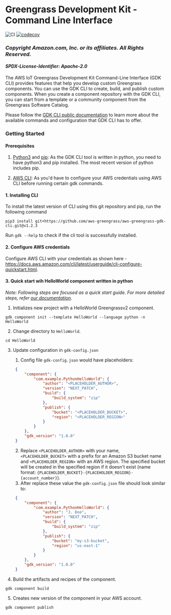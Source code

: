 # Greengrass Development Kit - Command Line Interface
![CI](https://github.com/aws-greengrass/aws-greengrass-gdk-cli/workflows/CI/badge.svg?branch=main)
[![codecov](https://codecov.io/gh/aws-greengrass/aws-greengrass-gdk-cli/branch/main/graph/badge.svg)](https://codecov.io/gh/aws-greengrass/aws-greengrass-gdk-cli)

### *Copyright Amazon.com, Inc. or its affiliates. All Rights Reserved.*
#### *SPDX-License-Identifier: Apache-2.0*

The AWS IoT Greengrass Development Kit Command-Line Interface (GDK CLI) provides features that help you develop custom Greengrass components. You can use the GDK CLI to create, build, and publish custom components. When you create a component repository with the GDK CLI, you can start from a template or a community component from the Greengrass Software Catalog.

Please follow the [GDK CLI public documentation](https://docs.aws.amazon.com/greengrass/v2/developerguide/greengrass-development-kit-cli.html) to learn more about the available commands and configuration that GDK CLI has to offer.

### Getting Started

#### Prerequisites
 1. [Python3](https://www.python.org/downloads/) and [pip](https://pip.pypa.io/en/latest/installation/): As the GDK CLI tool is written in python, you need to have python3 and pip installed. The most recent version of python includes pip.

 2. [AWS CLI](https://docs.aws.amazon.com/cli/latest/userguide/getting-started-install.html): As you'd have to configure your AWS credentials using AWS CLI before running certain gdk commands.

#### 1. Installing CLI

To install the latest version of CLI using this git repository and pip, run the following command

`pip3 install git+https://github.com/aws-greengrass/aws-greengrass-gdk-cli.git@v1.2.3`

Run `gdk --help` to check if the cli tool is successfully installed.

#### 2. Configure AWS credentials

Configure AWS CLI with your credentials as shown here - https://docs.aws.amazon.com/cli/latest/userguide/cli-configure-quickstart.html.

#### 3. Quick start wih HelloWorld component written in python

*Note: Following steps are focused as a quick start guide. For more detailed steps, refer [our documentation](https://docs.aws.amazon.com/greengrass/v2/developerguide/create-components.html#create-component-gdk-cli).*

1. Initializes new project with a HelloWorld Greengrassv2 component.

`gdk component init --template HelloWorld --language python -n HelloWorld`

2. Change directory to `HelloWorld`.

`cd HelloWorld`

3. Update configuration in `gdk-config.json`
   1. Config file `gdk-config.json` would have placeholders:
   ```json
    {
        "component": {
            "com.example.PythonHelloWorld": {
                "author": "<PLACEHOLDER_AUTHOR>",
                "version": "NEXT_PATCH",
                "build": {
                    "build_system": "zip"
                },
                "publish": {
                    "bucket": "<PLACEHOLDER_BUCKET>",
                    "region": "<PLACEHOLDER_REGION>"
                }
            }
        },
        "gdk_version": "1.0.0"
    }
   ```
   2. Replace `<PLACEHOLDER_AUTHOR>` with your name, `<PLACEHOLDER_BUCKET>` with a prefix for an Amazon S3 bucket name and `<PLACEHOLDER_REGION>` with an AWS region. The specified bucket will be created in the specified region if it doesn't exist (name format: `{PLACEHOLDER_BUCKET}-{PLACEHOLDER_REGION}-{account_number}`).
   3. After replace these value the `gdk-config.json` file should look similar to:
   ```json
    {
        "component": {
            "com.example.PythonHelloWorld": {
                "author": "J. Doe",
                "version": "NEXT_PATCH",
                "build": {
                    "build_system": "zip"
                },
                "publish": {
                    "bucket": "my-s3-bucket",
                    "region": "us-east-1"
                }
            }
        },
        "gdk_version": "1.0.0"
    }
   ```

4. Build the artifacts and recipes of the component.

`gdk component build`

5. Creates new version of the component in your AWS account.

`gdk component publish`

